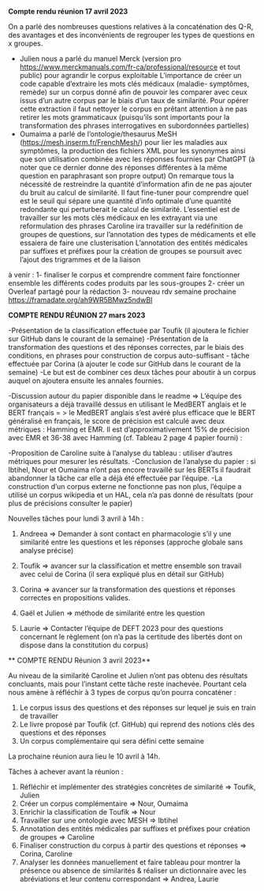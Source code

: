 
**Compte rendu réunion 17 avril 2023**

On a parlé des nombreuses questions relatives à la concaténation des Q-R, des avantages et des inconvénients de regrouper les types de questions en x groupes.
- Julien nous a parlé du manuel Merck (version pro https://www.merckmanuals.com/fr-ca/professional/resource et tout public) pour agrandir le corpus exploitable
L’importance de créer un code capable d’extraire les mots clés médicaux (maladie- symptômes, remède) sur un corpus donné afin de pouvoir les comparer avec ceux issus d’un autre corpus par le biais d’un taux de similarité. Pour opérer cette extraction il faut nettoyer le corpus en prêtant attention à ne pas retirer les mots grammaticaux (puisqu’ils sont importants pour la transformation des phrases interrogatives en subordonnées partielles)
- Oumaima a parlé de l’ontologie/thesaurus MeSH (https://mesh.inserm.fr/FrenchMesh/) pour lier les maladies aux symptômes, la production des fichiers XML pour les synonymes ainsi que son utilisation combinée avec les réponses fournies par ChatGPT (à noter que ce dernier donne des réponses différentes à la même question en paraphrasant son propre output)
On remarque tous la nécessité de restreindre la quantité d’information afin de ne pas ajouter du bruit au calcul de similarité. Il faut fine-tuner pour comprendre quel est le seuil qui sépare une quantité d’info optimale d’une quantité redondante qui perturberait le calcul de similarité. L’essentiel est de travailler sur les mots clés médicaux en les extrayant via une reformulation des phrases
Caroline ira travailler sur la redéfinition de groupes de questions, sur l’annotation des types de médicaments et elle essaiera de faire une clusterisation
L’annotation des entités médicales par suffixes et préfixes pour la création de groupes se poursuit avec l’ajout des trigrammes et de la liaison

à venir :
1- finaliser le corpus et comprendre comment faire fonctionner ensemble les différents codes produits par les sous-groupes 
2- créer un Overleaf partagé pour la rédaction 
3- nouveau rdv semaine prochaine https://framadate.org/ah9WR5BMwz5ndwBI 

**COMPTE RENDU RÉUNION 27 mars 2023**

-Présentation de la classification effectuée par Toufik (il ajoutera le fichier sur GitHub dans le courant de la semaine)
-Présentation de la transformation des questions et des réponses correctes, par le biais des conditions, en phrases pour construction de corpus auto-suffisant - tâche effectuée par Corina (à ajouter le code sur GitHub dans le courant de la semaine)
-Le but est de combiner ces deux tâches pour aboutir à un corpus auquel on ajoutera ensuite les annales fournies. 


-Discussion autour du papier disponible dans le readme => L’équipe des organisateurs a déjà travaillé dessus en utilisant le MedBERT anglais et le BERT français = > le MedBERT anglais s’est avéré plus efficace que le BERT généralisé en français, le score de précision est calculé avec deux métriques : Hamming et EMR. Il est d’approximativement 15% de précision avec EMR et 36-38 avec Hamming (cf. Tableau 2 page 4 papier fourni) :

-Proposition de Caroline suite à l’analyse du tableau : utiliser d’autres métriques pour mesurer les résultats. 
-Conclusion de l’analyse du papier : si Ibtihel, Nour et Oumaima n’ont pas encore travaillé sur les BERTs il faudrait abandonner la tâche car elle a déjà été effectuée par l’équipe. 
-La construction d’un corpus externe ne fonctionne pas non plus, l’équipe a utilisé un corpus wikipedia et un HAL, cela n’a pas donné de résultats (pour plus de précisions consulter le papier)

Nouvelles tâches pour lundi 3 avril à 14h :

1. Andreea => Demander à sont contact en pharmacologie s’il y une similarité entre les questions et les réponses (approche globale sans analyse précise)

2. Toufik   => avancer sur la classification et mettre ensemble son travail avec celui de Corina (il sera expliqué plus en détail sur GitHub)

3. Corina => avancer sur la transformation des questions et réponses correctes en propositions valides. 

4. Gaël et Julien => méthode de similarité entre les question 

5. Laurie => Contacter l’équipe de DEFT 2023 pour des questions concernant le règlement (on n’a pas la certitude des libertés dont on dispose dans la constitution du corpus)

** COMPTE RENDU Réunion 3 avril 2023**

Au niveau de la similarité Caroline et Julien n’ont pas obtenu des résultats concluants, mais pour l’instant cette tâche reste inachevée. Pourtant cela nous amène à réfléchir à 3 types de corpus qu’on pourra concaténer :

1. Le corpus issus des questions et des réponses sur lequel je suis en train de travailler
2. Le livre proposé par Toufik (cf. GitHub) qui reprend des notions clés des questions et des réponses 
3. Un corpus complémentaire qui sera défini cette semaine 

La prochaine réunion aura lieu le 10 avril à 14h.

Tâches à achever avant la réunion : 

1. Réfléchir et implémenter des stratégies concrètes de similarité => Toufik, Julien
2. Créer un corpus complémentaire => Nour, Oumaima
3. Enrichir la classification de Toufik => Nour
4. Travailler sur une ontologie avec MESH => Ibtihel
5. Annotation des entités médicales par suffixes et préfixes pour création de groupes => Caroline 
6. Finaliser construction du corpus à partir des questions et réponses => Corina, Caroline 
7. Analyser les données manuellement et faire tableau pour montrer la présence ou absence de similarités & réaliser un dictionnaire avec les abréviations et leur contenu correspondant => Andrea, Laurie
